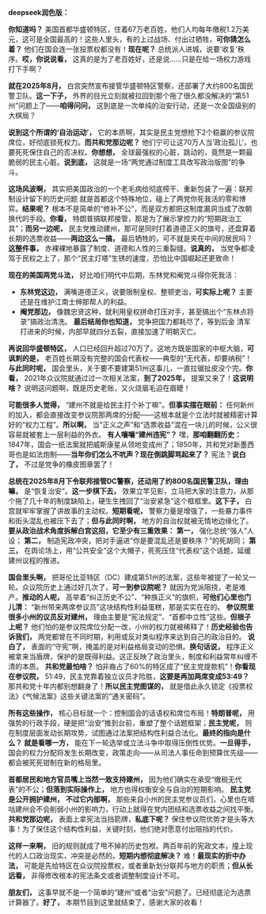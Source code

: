 **deepseek润色版：**

**你知道吗？** 美国首都华盛顿特区，住着67万老百姓，他们人均每年缴税1.2万美元，这可是全国最高的！这些人里头，有的上过战场、付出过牺牲，**可你猜怎么着？** 他们在国会连一张投票权都没有！**现在呢？** 总统派人进城，说要‘收复’秩序。**哎，你说说看，** 这真的是为了老百姓好，还是说……只是在给一场权力游戏打下手啊？

**就在2025年8月，** 白宫突然宣布接管华盛顿特区警察，还部署了大约800名国民警卫队。**这一下子，** 外界的目光立刻就被拉回到那个拖了很久都没解决的“第51州”问题上了——**咱得问问，** 这到底是一次单纯的治安行动，还是一次全国级别的大棋局？

**说到这个所谓的‘自治运动’，** 它的本质啊，其实是民主党想抢下2个稳赢的参议院席位，好彻底锁死权力。**而共和党那边呢？** 他们宁可让这70万人当‘政治孤儿’，也要死死保住自己的否决权。**你想想，** 全球最强权的心脏，跳动的，竟然是一颗最脆弱的民主心脏。**说到底，** 这就是一场“两党通过制度工具改写政治版图”的争斗。

**这场风波啊，** 其实把美国政治的一个老毛病给彻底榨干、重新包装了一遍：联邦制设计留下的历史问题 就是首都这个特殊地位，碰上了两党你死我活的零和博弈。**结果呢？** 根本不是简单的“修补不公”，而是双方都把这制度漏洞当成了改朝换代的手段。**你看，** 特朗普搞联邦接管，那是为了展示掌控力的“短期政治工具”；**而另一边呢，** 民主党推动建州，那可是同时打着道德正义的旗号，还盘算着长期的选票收益——**两边这么一搞，** 最后牺牲的，可不就是夹在中间的居民吗？**这整件事，** 赤裸裸地暴露了制度、道德和人性的三重裂缝。**说真的，** 当党争都凌驾于民权之上了，那个“民主灯塔”生锈的速度，恐怕比中国崛起还更致命！

**现在的美国两党斗法，** 好比咱们明代中后期，东林党和阉党斗得你死我活：
*   **东林党这边，** 满嘴道德正义，说要限制皇权、整顿吏治，**可实际上呢？** 主要还是在维护江南士绅那帮人的利益。
*   **阉党那边，** 像魏忠贤这种，就利用皇权拼命打压对手，甚至搞出个“东林点将录”搞政治清洗。
**最后结局你也知道，** 党争把国力都耗尽了，等到后金 清军 打进来的时候，内部早就四分五裂，直接加速了明朝灭亡。

**再说回华盛顿特区，** 人口已经回升超过70万了。这地方既是国家的中枢大脑，**可讽刺的是，** 老百姓长期没有完整的国会代表权——典型的“无代表，却要纳税”！**与此同时呢，** 国会里头，关于要不要建第51州这事儿，一直拉锯扯皮没个完。**你看，** 2021年众议院就通过过一次相关法案，**到了2025年，** 提案又来了！**这说明啥？** 说明这问题啊，既是历史老账，又火烧眉毛迫在眉睫！

**可能很多人觉得，** “建州不就是给民主打个补丁嘛”。**但事实摆在眼前：** 任何新州的加入，都会直接改变参议院那两席的分配——这根本就是个立法时就被精密计算好的“权力工程”。**所以啊，** 当“正义之声”和“选票收益”混在一块儿的时候，公义很容易就被套上一层利益的外衣。
**有人嚷嚷“建州违宪”？** 嘿，**那咱翻翻历史：** 1847年，国会一纸法案就把威斯康星从领地变成州了；1850年，共和党对新墨西哥也是如法炮制——**当年你们怎么不吭声？现在倒跳脚骂起来了？** 宪法？**说白了，** 不过是党争的橡皮图章罢了！

**总统在2025年8月下令联邦接管DC警察，还动用了约800名国民警卫队，理由嘛，** 是“恢复治安”。**这一步棋下去，** 效果立竿见影，立马把大家的注意力，从那个拖了几十年的制度缺陷上，硬生生拽回了“治安紧急”这个框框里。**这下子，** 白宫就牢牢掌握了讲故事的主动权。**短期看呢，** 警察力量是增强了，一些暴力事件和街头混乱也被压下去了；**但与此同时啊，** 地方的自治权就被无情地边缘化了。
**要从政治战术角度拆解白宫这招，它至少有三重效果：**
**第一，** 强化总统“强人”人设；
**第二，** 制造宪政冲突，把对手逼进“你是要混乱还是要秩序？”的死胡同；
**第三，** 在舆论场上，用“公共安全”这个大帽子，死死压住“代表权”这个话题，延缓建州议程的推进。

**国会里头啊，** 把哥伦比亚特区（DC）建成第51州的法案，这些年被提了一轮又一轮。众议院历史上通过好几次了，**可一到参议院呢？** 就因为党派阻挠，老是难产。**推动的人呢，** 高举着“纠正历史不公”、“种族正义”的旗帜，**可他们心里也门儿清：** “新州带来两席参议员”这块结构性利益蛋糕，那是实实在在的。
**参议院里很多小州的议员反对建州，** 理由主要是“宪法规定”、“首都中立性”这些。**但根子上呢？** 他们怕的是参议院席位分配一改，小州的权力就被稀释了！**历史经验也告诉我们，** 两党都曾在不同时期，利用或反对类似程序来达到自己的政治目的。
**说白了，** 表面的“守宪”啊，掩盖的是对利益格局变动的恐惧。**换句话说，** 程序正义被拿来当盾牌，保护的是既得利益。这正反映了政治里头，制度和利益常年纠缠不清的本质。
**共和党最怕啥？** 怕非裔占了60%的特区成了“民主党提款机”！**你看现在参议院，** 51:49，民主党靠着独立议员才险胜，**这要是再加两席变成53:49？** 那共和党十年内都别想翻身了！**所以民主党图谋的，** 就是借此永久锁定《投票权法》《气候法案》这些关键法案的“通关密码”。

**所有这些操作，** 核心目标就一个：控制国会的话语权和席位布局！**特朗普呢，** 用强势的行政手段，硬是把“治安”推到台前，重塑了整个话题框架；**民主党呢，** 则在制度层面发动长期攻势，试图通过法案把结构性利益合法化。**最终的指向是什么？** **就是看哪一方，** 能在下一轮选举或立法斗争中取得压倒性优势。**一旦得手，** 国会的权力分配将发生长期改变，政策走向——从司法人事任命到预算优先级——都会被死死钳制在新的格局里。

**首都居民和地方官员嘴上当然一致支持建州，** 因为他们确实在承受“缴税无代表”的不公；**但落到实际操作上，** 地方也得权衡安全与自治的短期影响。
**民主党是公开拥护建州，** **不过它内部啊，** 那些来自小州的民主党参议员们，心里也在嘀咕建州会不会削弱小州的影响力，行动上就得在党内团结和选票收益之间找平衡。
**共和党那边呢，** 表面上拿宪法当挡箭牌，**私底下呢？** 保住参议院优势才是头等大事！为了保住这个结构性利益，关键时刻，他们绝对愿意付出阻挡的代价。

**这样一来啊，** 旧的规则就成了甩不掉的历史包袱。两百年前的宪政文本，撞上现代的人口政治现实，冲突是必然的。**短期内想彻底解决？** 难！**最现实的折中办法，** 可能是先给特区在众议院投票权，或者重新划分联邦与地方的职责；**但从长远看，** 非得修改根本的宪法条文或者调整制度设计不可。

**朋友们，** 这事早就不是一个简单的“建州”或者“治安”问题了。已经彻底沦为选票计算器了。**好了，** 本期节目到这里就结束了，感谢大家的收看！